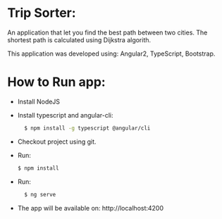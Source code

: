 # Trip Sorter:
An application that let you find the best path between two cities. The shortest path is calculated using Dijkstra algorith.

This application was developed using: Angular2, TypeScript, Bootstrap.


# How to Run app:
- Install NodeJS
- Install typescript and angular-cli: 
    ```sh
      $ npm install -g typescript @angular/cli
    ```
- Checkout project using git.
- Run:
     ```sh
  $ npm install
    ```
- Run:
    ```sh
      $ ng serve
    ```

- The app will be available on: http://localhost:4200

